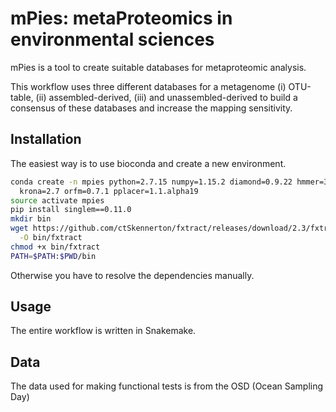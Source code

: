 # mPies: metaProteomics in environmental sciences

mPies is a tool to create suitable databases for metaproteomic analysis. 

This workflow uses three different databases for a metagenome (i) OTU-table, (ii) assembled-derived, (iii) and unassembled-derived to build a consensus of these databases and increase the mapping sensitivity.

## Installation

The easiest way is to use bioconda and create a new environment. 

```bash
conda create -n mpies python=2.7.15 numpy=1.15.2 diamond=0.9.22 hmmer=3.2.1 \
  krona=2.7 orfm=0.7.1 pplacer=1.1.alpha19
source activate mpies
pip install singlem==0.11.0
mkdir bin
wget https://github.com/ctSkennerton/fxtract/releases/download/2.3/fxtract2.3-Linux-64bit-static \
  -O bin/fxtract
chmod +x bin/fxtract
PATH=$PATH:$PWD/bin
```

Otherwise you have to resolve the dependencies manually.

## Usage

The entire workflow is written in Snakemake.

## Data

The data used for making functional tests is from the OSD (Ocean Sampling Day)
